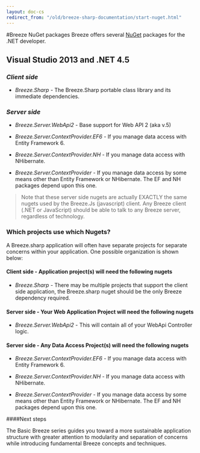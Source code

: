 ```yaml
---
layout: doc-cs
redirect_from: "/old/breeze-sharp-documentation/start-nuget.html"
---
```

#Breeze NuGet packages
Breeze offers several <a href="http://nuget.org/" target="_blank">NuGet</a> packages for the .NET developer. 

## Visual Studio 2013 and .NET 4.5

### *Client side*
- *Breeze.Sharp* - The Breeze.Sharp portable class library and its immediate dependencies. 

### *Server side* 
- *Breeze.Server.WebApi2* - Base support for Web API 2 (aka v.5)

- *Breeze.Server.ContextProvider.EF6* - If you manage data access with Entity Framework 6.

- *Breeze.Server.ContextProvider.NH* - If you manage data access with NHibernate.

- *Breeze.Server.ContextProvider* - If you manage data access by some means other than Entity Framework or NHibernate. The EF and NH packages depend upon this one.

>Note that these server side nugets are actually EXACTLY the same nugets used by the Breeze.Js (javascript) client.  Any Breeze client (.NET or JavaScript) should be able to talk to any Breeze server, regardless of technology.  

### Which projects use which Nugets? 


A Breeze.sharp application will often have separate projects for separate concerns within your application. One possible organization is shown below:

#### Client side - Application project(s) will need the following nugets

- *Breeze.Sharp* - There may be multiple projects that support the client side application, the Breeze.sharp nuget should be the only Breeze dependency required. 
#### Server side - Your Web Application Project will need the following nugets

- *Breeze.Server.WebApi2* -  This will contain all of your WebApi Controller logic. 

#### Server side - Any Data Access Project(s) will need the following nugets

- *Breeze.Server.ContextProvider.EF6* - If you manage data access with Entity Framework 6.

- *Breeze.Server.ContextProvider.NH* - If you manage data access with NHibernate.

- *Breeze.Server.ContextProvider* - If you manage data access by some means other than Entity Framework or NHibernate. The EF and NH packages depend upon this one.


####Next steps

The Basic Breeze series guides you toward a more sustainable application structure with greater attention to modularity and separation of concerns while introducing fundamental Breeze concepts and techniques.